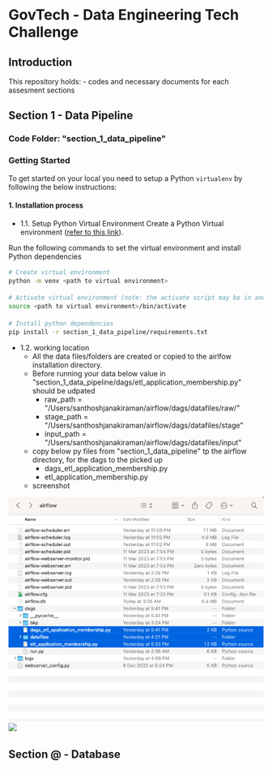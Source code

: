 # GovTech - Data Engineering Tech Challenge
 

## Introduction 
This repository holds:
    - codes and necessary documents for each assesment sections
 
## Section 1 - Data Pipeline

### Code Folder: "section_1_data_pipeline"
### Getting Started
To get started on your local you need to setup a Python `virtualenv` by following the below instructions:

#### 1.	Installation process

- 1.1. Setup Python Virtual Environment
Create a Python Virtual environment ([refer to this link](https://docs.python.org/3/library/venv.html)).

Run the following commands to set the virtual environment and install Python dependencies

```bash
# Create virtual environment
python -m venv <path to virtual environment>

# Activate virtual environment (note: the activate script may be in another location within the venv)
source <path to virtual environment>/bin/activate

# Install python dependencies
pip install -r section_1_data_pipeline/requirements.txt
```
- 1.2. working location 
  - All the data files/folders are created or copied to the airlfow installation directory. 
  - Before running your data below value in "section_1_data_pipeline/dags/etl_application_membership.py" should be udpated 
    - raw_path = "/Users/santhoshjanakiraman/airflow/dags/datafiles/raw/"
    - stage_path = "/Users/santhoshjanakiraman/airflow/dags/datafiles/stage"
    - input_path = "/Users/santhoshjanakiraman/airflow/dags/datafiles/input"
  - copy below py files from "section_1_data_pipeline" tp the airflow directory, for the dags to the picked up
    - dags_etl_application_membership.py
    - etl_application_membership.py
  - screenshot

<img src="airflow-folder-path.png" width=800 /> ![](airflow-folder-path.png.png) 
    
## Section @ - Database

